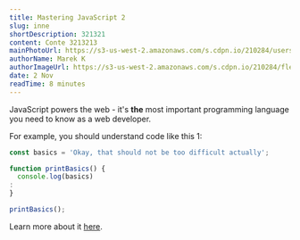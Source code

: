 ```yaml
---
title: Mastering JavaScript 2
slug: inne
shortDescription: 321321
content: Conte 3213213
mainPhotoUrl: https://s3-us-west-2.amazonaws.com/s.cdpn.io/210284/users-2.png
authorName: Marek K
authorImageUrl: https://s3-us-west-2.amazonaws.com/s.cdpn.io/210284/flex-3.jpg
date: 2 Nov
readTime: 8 minutes
---
```


JavaScript powers the web - it's **the** most important programming language you need to know as a web developer.

For example, you should understand code like this 1:

```js
const basics = 'Okay, that should not be too difficult actually';

function printBasics() {
  console.log(basics)
:
}

printBasics();
```

Learn more about it [here](https://academind.com).
